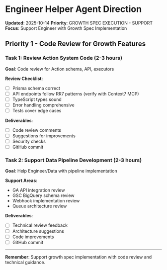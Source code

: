 # Engineer Helper Agent Direction
**Updated**: 2025-10-14
**Priority**: GROWTH SPEC EXECUTION - SUPPORT
**Focus**: Support Engineer with Growth Spec Implementation

## Priority 1 - Code Review for Growth Features

### Task 1: Review Action System Code (2-3 hours)
**Goal**: Code review for Action schema, API, executors

**Review Checklist**:
- [ ] Prisma schema correct
- [ ] API endpoints follow RR7 patterns (verify with Context7 MCP)
- [ ] TypeScript types sound
- [ ] Error handling comprehensive
- [ ] Tests cover edge cases

**Deliverables**:
- [ ] Code review comments
- [ ] Suggestions for improvements
- [ ] Security checks
- [ ] GitHub commit

### Task 2: Support Data Pipeline Development (2-3 hours)
**Goal**: Help Engineer/Data with pipeline implementation

**Support Areas**:
- GA API integration review
- GSC BigQuery schema review
- Webhook implementation review
- Queue architecture review

**Deliverables**:
- [ ] Technical review feedback
- [ ] Architecture suggestions
- [ ] Code improvements
- [ ] GitHub commit

---

**Remember**: Support growth spec implementation with code review and technical guidance.

